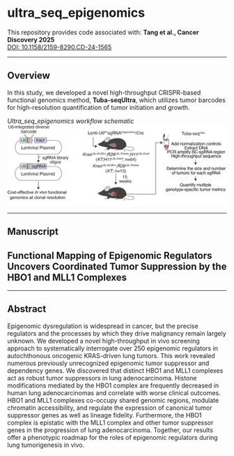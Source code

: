 # ultra_seq_epigenomics

This repository provides code associated with: **Tang et al., Cancer Discovery 2025**  
[DOI: 10.1158/2159-8290.CD-24-1565](https://doi.org/10.1158/2159-8290.CD-24-1565)

---
## Overview

In this study, we developed a novel high-throughput CRISPR-based functional genomics method, **Tuba-seqUltra**, which utilizes tumor barcodes for high-resolution quantification of tumor initiation and growth.

*Ultra_seq_epigenomics workflow schematic*
![Method Overview](method_schematics.png)

---
## Manuscript

## Functional Mapping of Epigenomic Regulators Uncovers Coordinated Tumor Suppression by the HBO1 and MLL1 Complexes

---

## Abstract

Epigenomic dysregulation is widespread in cancer, but the precise regulators and the processes by which they drive malignancy remain largely unknown. We developed a novel high-throughput in vivo screening approach to systematically interrogate over 250 epigenomic regulators in autochthonous oncogenic KRAS-driven lung tumors. This work revealed numerous previously unrecognized epigenomic tumor suppressor and dependency genes. We discovered that distinct HBO1 and MLL1 complexes act as robust tumor suppressors in lung adenocarcinoma. Histone modifications mediated by the HBO1 complex are frequently decreased in human lung adenocarcinomas and correlate with worse clinical outcomes. HBO1 and MLL1 complexes co-occupy shared genomic regions, modulate chromatin accessibility, and regulate the expression of canonical tumor suppressor genes as well as lineage fidelity. Furthermore, the HBO1 complex is epistatic with the MLL1 complex and other tumor suppressor genes in the progression of lung adenocarcinoma. Together, our results offer a phenotypic roadmap for the roles of epigenomic regulators during lung tumorigenesis in vivo.
